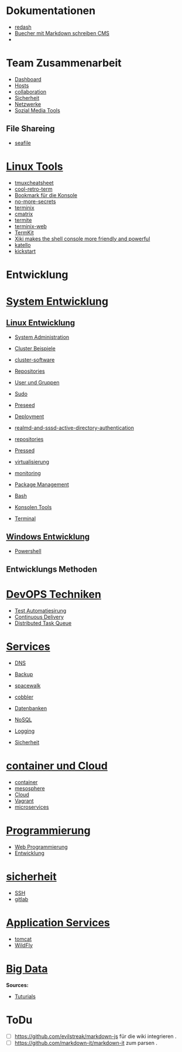 # Dokumentationen

* [redash](https://redash.io/help/aboutrd/aboutrd.html#whats_redash)
* [Buecher mit Markdown schreiben CMS](https://www.bookstackapp.com/)
* []()

# Team Zusammenarbeit

* [Dashboard](../dashboard)
* [Hosts](../hosts)
* [collaboration](../collaboration)
* [Sicherheit](../sicherheit)
* [Netzwerke](../netzwerke)
* [Sozial Media Tools](../sozial-media-tools)

## File Shareing
* [seafile](https://www.seafile.com/en/features/)

# [Linux Tools](../linux-system-tools)

* [tmuxcheatsheet](https://tmuxcheatsheet.com/)
* [cool-retro-term](https://github.com/Swordfish90/cool-retro-term )
* [Bookmark für die Konsole](https://itsfoss.com/buku-command-line-bookmark-manager-linux/)
* [no-more-secrets](https://github.com/bartobri/no-more-secrets)
* [terminix](https://github.com/gnunn1/terminix)
* [cmatrix](http://www.asty.org/cmatrix/)
* [termite](https://github.com/thestinger/termite)
* [terminix-web](https://gnunn1.github.io/terminix-web/)
* [TermKit](https://github.com/unconed/TermKit)
* [Xiki makes the shell console more friendly and powerful](http://xiki.org/ )
* [katello](https://gitlab.com/tobkern1980/home-net4-environment/wikis/katello)
* [kickstart](../kickstart)

# Entwicklung 

# [System Entwicklung](../system-development)

## [Linux Entwicklung](../entwicklung)
* [System Administration](../system-administration)
* [Cluster Beispiele](../cluster-beispiele)
* [cluster-software](../cluster-software)
* [Repositories](../repositories)
* [User und Gruppen](../user-und-gruppen)
* [Sudo](../sudo)
* [Preseed](../preseed)

* [Deployment](../deployment)
* [realmd-and-sssd-active-directory-authentication](../realmd-and-sssd-active-directory-authentication)
* [repositories](../repositories)
* [Pressed](../preseed)
* [virtualisierung](../virtualisierung)
* [monitoring](../monitoring)
* [Package Management ](../package-management)
* [Bash](../bash)
* [Konsolen Tools](../konsolen-tools)
* [Terminal](../terminal)

## [Windows Entwicklung](../entwicklung)

* [Powershell](../powershell-basic)

## Entwicklungs Methoden

# [DevOPS Techniken](https://gitlab.com/tobkern1980/home-net4-environment/wikis/devops)
* [Test Automatiesirung]()
* [Continuous Delivery](../continuous-delivery)
* [Distributed Task Queue](../distributed-task-queue)

# [Services](../services)
* [DNS](../dns)
* [Backup](../backup)
* [spacewalk](../spacewalk)
* [cobbler](../cobbler)
* [Datenbanken](../datenbanken)
* [NoSQL](../nosql)

* [Logging](../logging)
* [Sicherheit](../sicherheit)

# [container und Cloud](../container-cloud)
* [container](../container)
* [mesosphere](../mesosphere)
* [Cloud](../cloud)
* [Vagrant](../vagrant)
* [microservices](../microservices)

# [Programmierung](../Programmierung)

* [Web Programmierung](../web-programmierung)
* [Entwicklung](../entwicklung)

# [sicherheit](../sicherheit)

* [SSH](../arbeiten-mit-ssh)
* [gitlab](../arbeiten-mit-gitlab)

# [Application Services](../application-server)
* [tomcat](../tomcat)
* [WildFly](../wildfly)

# [Big Data](../bigdata)

**Sources:**
 * [Tuturials](http://www.gtkdb.de/index_34_2792.html)

ToDu
====
* [ ]  https://github.com/evilstreak/markdown-js für die wiki integrieren .
* [ ]  https://github.com/markdown-it/markdown-it zum parsen .